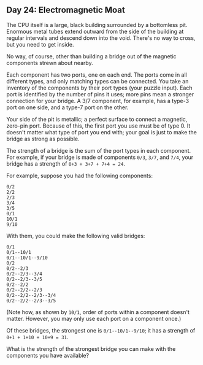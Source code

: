 ##  Day 24: Electromagnetic Moat ##

The CPU itself is a large, black building surrounded by a bottomless pit. Enormous metal tubes 
extend outward from the side of the building at regular intervals and descend down into the void. 
There's no way to cross, but you need to get inside.

No way, of course, other than building a bridge out of the magnetic components strewn about nearby.

Each component has two ports, one on each end. The ports come in all different types, and only 
matching types can be connected. You take an inventory of the components by their port types (your 
puzzle input). Each port is identified by the number of pins it uses; more pins mean a stronger 
connection for your bridge. A 3/7 component, for example, has a type-3 port on one side, and a 
type-7 port on the other.

Your side of the pit is metallic; a perfect surface to connect a magnetic, zero-pin port. Because of 
this, the first port you use must be of type 0. It doesn't matter what type of port you end with; 
your goal is just to make the bridge as strong as possible.

The strength of a bridge is the sum of the port types in each component. For example, if your bridge 
is made of components ```0/3```, ```3/7```, and ```7/4```, your bridge has a strength of 
```0+3 + 3+7 + 7+4 = 24```.

For example, suppose you had the following components:

```
0/2
2/2
2/3
3/4
3/5
0/1
10/1
9/10
```

With them, you could make the following valid bridges:

```
0/1
0/1--10/1
0/1--10/1--9/10
0/2
0/2--2/3
0/2--2/3--3/4
0/2--2/3--3/5
0/2--2/2
0/2--2/2--2/3
0/2--2/2--2/3--3/4
0/2--2/2--2/3--3/5
```

(Note how, as shown by ```10/1```, order of ports within a component doesn't matter. However, you 
may only use each port on a component once.)

Of these bridges, the strongest one is ```0/1--10/1--9/10```; it has a strength of 
```0+1 + 1+10 + 10+9 = 31```.

What is the strength of the strongest bridge you can make with the components you have available?
